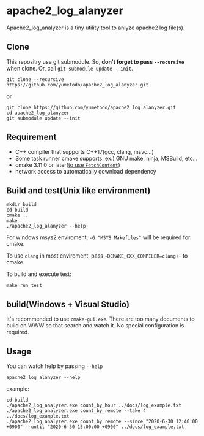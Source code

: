 # apache2_log_alanyzer

Apache2_log_analyzer is a tiny utility tool to anlyze apache2 log file(s).

## Clone

This repositry use git submodule. So, **don't forget to pass `--recursive`** when clone. Or, call `git submodule update --init`.

```
git clone --recursive https://github.com/yumetodo/apache2_log_alanyzer.git
```

or

```
git clone https://github.com/yumetodo/apache2_log_alanyzer.git
cd apache2_log_alanyzer
git submodule update --init
```

## Requirement

- C++ compiler that supports C++17(gcc, clang, msvc...)
- Some task runner cmake supports. ex.) GNU make, ninja, MSBuild, etc...
- cmake 3.11.0 or later([to use `FetchContent`](https://cliutils.gitlab.io/modern-cmake/chapters/projects/fetch.html))
- network access to automatically download dependency

## Build and test(Unix like environment)

```
mkdir build
cd build
cmake ..
make
./apache2_log_alanyzer --help
```

For windows msys2 enviroment, `-G "MSYS Makefiles"` will be required for cmake.

To use `clang` in most enviroment, pass `-DCMAKE_CXX_COMPILER=clang++` to cmake.

To build and execute test:

```
make run_test
```

## build(Windows + Visual Studio)

It's recommended to use `cmake-gui.exe`. There are too many documents to build on WWW so that search and watch it. No special configuration is required.

## Usage

You can watch help by passing `--help`

```
apache2_log_alanyzer --help
```

example:

```
cd build
./apache2_log_analyzer.exe count_by_hour ../docs/log_example.txt
./apache2_log_analyzer.exe count_by_remote --take 4 ../docs/log_example.txt
./apache2_log_analyzer.exe count_by_remote --since "2020-6-30 12:40:00 +0900" --until "2020-6-30 15:00:00 +0900" ../docs/log_example.txt
```
